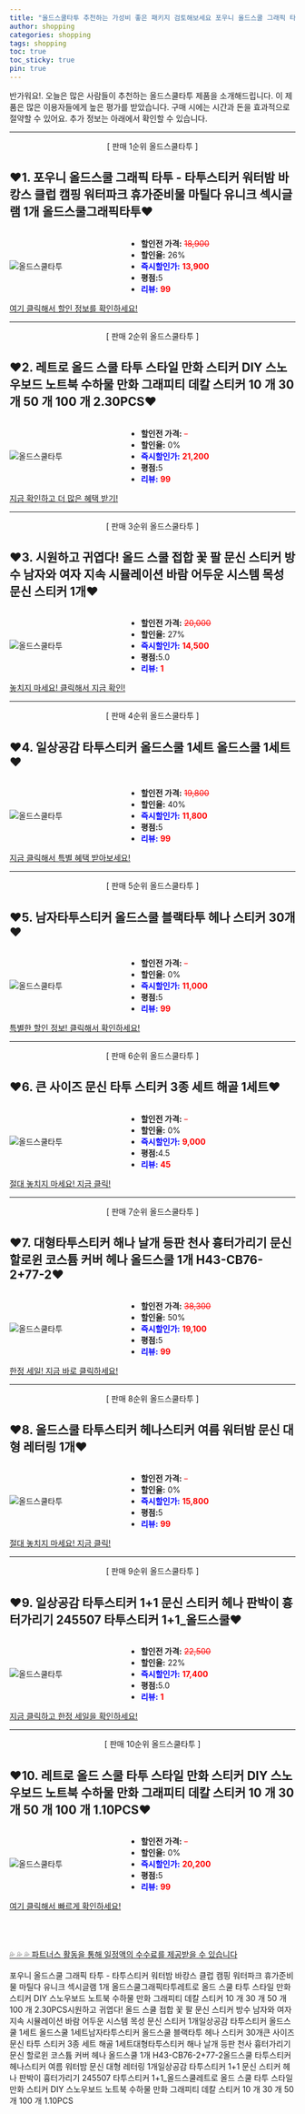 ```yaml
---
title: "올드스쿨타투 추천하는 가성비 좋은 패키지 검토해보세요 포우니 올드스쿨 그래픽 타투 -"
author: shopping
categories: shopping
tags: shopping
toc: true
toc_sticky: true
pin: true
---
```

반가워요!. 오늘은 많은 사람들이 추천하는 올드스쿨타투 제품을 소개해드립니다. 이 제품은 많은 이용자들에게 높은 평가를 받았습니다. 구매 시에는 시간과 돈을 효과적으로 절약할 수 있어요. 추가 정보는 아래에서 확인할 수 있습니다.

---
<p class="toplist" style="margin: 0 auto; display: block; width: fit-content;">[ 판매 1순위 올드스쿨타투 ]</p>

<h2><strong>❤️1. 포우니 올드스쿨 그래픽 타투 - 타투스티커 워터밤 바캉스 클럽 캠핑 워터파크 휴가준비물 마틸다 유니크 섹시글램 1개 올드스쿨그래픽타투❤️</strong></h2>

<div style="display: flex; align-items: center;">
    <div style="flex: 0.4;">
        <img src="https://thumbnail8.coupangcdn.com/thumbnails/remote/230x230ex/image/vendor_inventory/2a28/05044b6cd8c29303e82e5bae5fe3a41dcb275de514ccc34db34a8c71447d.jpg" alt="올드스쿨타투" style="max-width: 100%;">
    </div>
    <div style="flex: 0.6; margin-left: 10px;">
        <ul>
            <li><strong>할인전 가격:</strong> <del style="color: red;">18,900</del></li>
            <li><strong>할인율:</strong> 26%</li>
            <li><span style='color:blue'><strong>즉시할인가:</strong></span> <span style='color:red'><strong>13,900</strong></span></li>
            <li><strong>평점:</strong>5</li>
            <li><span style='color:blue'><strong>리뷰:</strong></span> <span style='color:red'><strong>99</strong></span></li>
        </ul>
    </div>
</div>
<div class="center">
    <a href="https://selin100587001.github.io?lptag=AF9450613&subid=githubio&pageKey=7539946505&traceid=V0-153&itemId=19818374565&vendorItemId=86920377784" class="myButton">
        여기 클릭해서 할인 정보를 확인하세요!
    </a>
</div>


---
<p class="toplist" style="margin: 0 auto; display: block; width: fit-content;">[ 판매 2순위 올드스쿨타투 ]</p>

<h2><strong>❤️2. 레트로 올드 스쿨 타투 스타일 만화 스티커 DIY 스노우보드 노트북 수하물 만화 그래피티 데칼 스티커 10 개 30 개 50 개 100 개 2.30PCS❤️</strong></h2>

<div style="display: flex; align-items: center;">
    <div style="flex: 0.4;">
        <img src="https://thumbnail10.coupangcdn.com/thumbnails/remote/230x230ex/image/vendor_inventory/80e1/b7e4168c03f2c2b105893f5e7bb6d315627cc6c86c01338eb14fbb4c8d16.jpg" alt="올드스쿨타투" style="max-width: 100%;">
    </div>
    <div style="flex: 0.6; margin-left: 10px;">
        <ul>
            <li><strong>할인전 가격:</strong> <del style="color: red;">-</del></li>
            <li><strong>할인율:</strong> 0%</li>
            <li><span style='color:blue'><strong>즉시할인가:</strong></span> <span style='color:red'><strong>21,200</strong></span></li>
            <li><strong>평점:</strong>5</li>
            <li><span style='color:blue'><strong>리뷰:</strong></span> <span style='color:red'><strong>99</strong></span></li>
        </ul>
    </div>
</div>
<div class="center">
    <a href="https://selin100587001.github.io?lptag=AF9450613&subid=githubio&pageKey=7858867562&traceid=V0-153&itemId=21440289412&vendorItemId=88494922349" class="myButton">
        지금 확인하고 더 많은 혜택 받기!
    </a>
</div>


---
<p class="toplist" style="margin: 0 auto; display: block; width: fit-content;">[ 판매 3순위 올드스쿨타투 ]</p>

<h2><strong>❤️3. 시원하고 귀엽다! 올드 스쿨 접합 꽃 팔 문신 스티커 방수 남자와 여자 지속 시뮬레이션 바람 어두운 시스템 목성 문신 스티커 1개❤️</strong></h2>

<div style="display: flex; align-items: center;">
    <div style="flex: 0.4;">
        <img src="https://thumbnail6.coupangcdn.com/thumbnails/remote/230x230ex/image/vendor_inventory/2b84/d6ead51097cc4f8092de8961770fbe44b2fb4386b0ada7602cc2726ed0de.jpg" alt="올드스쿨타투" style="max-width: 100%;">
    </div>
    <div style="flex: 0.6; margin-left: 10px;">
        <ul>
            <li><strong>할인전 가격:</strong> <del style="color: red;">20,000</del></li>
            <li><strong>할인율:</strong> 27%</li>
            <li><span style='color:blue'><strong>즉시할인가:</strong></span> <span style='color:red'><strong>14,500</strong></span></li>
            <li><strong>평점:</strong>5.0</li>
            <li><span style='color:blue'><strong>리뷰:</strong></span> <span style='color:red'><strong>1</strong></span></li>
        </ul>
    </div>
</div>
<div class="center">
    <a href="https://selin100587001.github.io?lptag=AF9450613&subid=githubio&pageKey=6630216561&traceid=V0-153&itemId=15112046328&vendorItemId=82333884509" class="myButton">
        놓치지 마세요! 클릭해서 지금 확인!
    </a>
</div>


---
<p class="toplist" style="margin: 0 auto; display: block; width: fit-content;">[ 판매 4순위 올드스쿨타투 ]</p>

<h2><strong>❤️4. 일상공감 타투스티커 올드스쿨 1세트 올드스쿨 1세트❤️</strong></h2>

<div style="display: flex; align-items: center;">
    <div style="flex: 0.4;">
        <img src="https://thumbnail10.coupangcdn.com/thumbnails/remote/230x230ex/image/vendor_inventory/9712/20ea62126cf2ab78fc13e44fb236abee982dca44f831450176d81b50515a.jpg" alt="올드스쿨타투" style="max-width: 100%;">
    </div>
    <div style="flex: 0.6; margin-left: 10px;">
        <ul>
            <li><strong>할인전 가격:</strong> <del style="color: red;">19,800</del></li>
            <li><strong>할인율:</strong> 40%</li>
            <li><span style='color:blue'><strong>즉시할인가:</strong></span> <span style='color:red'><strong>11,800</strong></span></li>
            <li><strong>평점:</strong>5</li>
            <li><span style='color:blue'><strong>리뷰:</strong></span> <span style='color:red'><strong>99</strong></span></li>
        </ul>
    </div>
</div>
<div class="center">
    <a href="https://selin100587001.github.io?lptag=AF9450613&subid=githubio&pageKey=7400808275&traceid=V0-153&itemId=19155206634&vendorItemId=86274815878" class="myButton">
        지금 클릭해서 특별 혜택 받아보세요!
    </a>
</div>


---
<p class="toplist" style="margin: 0 auto; display: block; width: fit-content;">[ 판매 5순위 올드스쿨타투 ]</p>

<h2><strong>❤️5. 남자타투스티커 올드스쿨 블랙타투 헤나 스티커 30개❤️</strong></h2>

<div style="display: flex; align-items: center;">
    <div style="flex: 0.4;">
        <img src="https://thumbnail10.coupangcdn.com/thumbnails/remote/230x230ex/image/vendor_inventory/cae6/5d166694f356950375282bfd768b17cd9e84e444d318cec5750ba9e76e7d.jpeg" alt="올드스쿨타투" style="max-width: 100%;">
    </div>
    <div style="flex: 0.6; margin-left: 10px;">
        <ul>
            <li><strong>할인전 가격:</strong> <del style="color: red;">-</del></li>
            <li><strong>할인율:</strong> 0%</li>
            <li><span style='color:blue'><strong>즉시할인가:</strong></span> <span style='color:red'><strong>11,000</strong></span></li>
            <li><strong>평점:</strong>5</li>
            <li><span style='color:blue'><strong>리뷰:</strong></span> <span style='color:red'><strong>99</strong></span></li>
        </ul>
    </div>
</div>
<div class="center">
    <a href="https://selin100587001.github.io?lptag=AF9450613&subid=githubio&pageKey=6109398394&traceid=V0-153&itemId=11504290960&vendorItemId=78779487251" class="myButton">
        특별한 할인 정보! 클릭해서 확인하세요!
    </a>
</div>


---
<p class="toplist" style="margin: 0 auto; display: block; width: fit-content;">[ 판매 6순위 올드스쿨타투 ]</p>

<h2><strong>❤️6. 큰 사이즈 문신 타투 스티커 3종 세트 해골 1세트❤️</strong></h2>

<div style="display: flex; align-items: center;">
    <div style="flex: 0.4;">
        <img src="https://thumbnail6.coupangcdn.com/thumbnails/remote/230x230ex/image/retail/images/2023/06/08/14/3/766d1579-b0fb-4a8c-ae4b-8fbdd50da49a.jpg" alt="올드스쿨타투" style="max-width: 100%;">
    </div>
    <div style="flex: 0.6; margin-left: 10px;">
        <ul>
            <li><strong>할인전 가격:</strong> <del style="color: red;">-</del></li>
            <li><strong>할인율:</strong> 0%</li>
            <li><span style='color:blue'><strong>즉시할인가:</strong></span> <span style='color:red'><strong>9,000</strong></span></li>
            <li><strong>평점:</strong>4.5</li>
            <li><span style='color:blue'><strong>리뷰:</strong></span> <span style='color:red'><strong>45</strong></span></li>
        </ul>
    </div>
</div>
<div class="center">
    <a href="https://selin100587001.github.io?lptag=AF9450613&subid=githubio&pageKey=8208925306&traceid=V0-153&itemId=19095479520&vendorItemId=86216265001" class="myButton">
        절대 놓치지 마세요! 지금 클릭!
    </a>
</div>


---
<p class="toplist" style="margin: 0 auto; display: block; width: fit-content;">[ 판매 7순위 올드스쿨타투 ]</p>

<h2><strong>❤️7. 대형타투스티커 해나 날개 등판 천사 흉터가리기 문신 할로윈 코스튬 커버 헤나 올드스쿨 1개 H43-CB76-2+77-2❤️</strong></h2>

<div style="display: flex; align-items: center;">
    <div style="flex: 0.4;">
        <img src="https://thumbnail8.coupangcdn.com/thumbnails/remote/230x230ex/image/vendor_inventory/6d37/5aa88beaabf223aa692c465907394e653ca84f120cc802f2c8748a0dc0f1.jpg" alt="올드스쿨타투" style="max-width: 100%;">
    </div>
    <div style="flex: 0.6; margin-left: 10px;">
        <ul>
            <li><strong>할인전 가격:</strong> <del style="color: red;">38,300</del></li>
            <li><strong>할인율:</strong> 50%</li>
            <li><span style='color:blue'><strong>즉시할인가:</strong></span> <span style='color:red'><strong>19,100</strong></span></li>
            <li><strong>평점:</strong>5</li>
            <li><span style='color:blue'><strong>리뷰:</strong></span> <span style='color:red'><strong>99</strong></span></li>
        </ul>
    </div>
</div>
<div class="center">
    <a href="https://selin100587001.github.io?lptag=AF9450613&subid=githubio&pageKey=8209018257&traceid=V0-153&itemId=11360922351&vendorItemId=78637241557" class="myButton">
        한정 세일! 지금 바로 클릭하세요!
    </a>
</div>


---
<p class="toplist" style="margin: 0 auto; display: block; width: fit-content;">[ 판매 8순위 올드스쿨타투 ]</p>

<h2><strong>❤️8. 올드스쿨 타투스티커 헤나스티커 여름 워터밤 문신 대형 레터링 1개❤️</strong></h2>

<div style="display: flex; align-items: center;">
    <div style="flex: 0.4;">
        <img src="https://thumbnail10.coupangcdn.com/thumbnails/remote/230x230ex/image/vendor_inventory/196b/32156ac203f024c330ba1d9cddb42de17532adac362300e8c8bad7e55ce6.jpg" alt="올드스쿨타투" style="max-width: 100%;">
    </div>
    <div style="flex: 0.6; margin-left: 10px;">
        <ul>
            <li><strong>할인전 가격:</strong> <del style="color: red;">-</del></li>
            <li><strong>할인율:</strong> 0%</li>
            <li><span style='color:blue'><strong>즉시할인가:</strong></span> <span style='color:red'><strong>15,800</strong></span></li>
            <li><strong>평점:</strong>5</li>
            <li><span style='color:blue'><strong>리뷰:</strong></span> <span style='color:red'><strong>99</strong></span></li>
        </ul>
    </div>
</div>
<div class="center">
    <a href="https://selin100587001.github.io?lptag=AF9450613&subid=githubio&pageKey=8186649409&traceid=V0-153&itemId=23413413272&vendorItemId=90440483637" class="myButton">
        절대 놓치지 마세요! 지금 클릭!
    </a>
</div>


---
<p class="toplist" style="margin: 0 auto; display: block; width: fit-content;">[ 판매 9순위 올드스쿨타투 ]</p>

<h2><strong>❤️9. 일상공감 타투스티커 1+1 문신 스티커 헤나 판박이 흉터가리기 245507 타투스티커 1+1_올드스쿨❤️</strong></h2>

<div style="display: flex; align-items: center;">
    <div style="flex: 0.4;">
        <img src="https://thumbnail9.coupangcdn.com/thumbnails/remote/230x230ex/image/vendor_inventory/2282/ce250328273d48b42a41effc0c676ed9c6196c282e2ea4e974990d7a0f98.jpg" alt="올드스쿨타투" style="max-width: 100%;">
    </div>
    <div style="flex: 0.6; margin-left: 10px;">
        <ul>
            <li><strong>할인전 가격:</strong> <del style="color: red;">22,500</del></li>
            <li><strong>할인율:</strong> 22%</li>
            <li><span style='color:blue'><strong>즉시할인가:</strong></span> <span style='color:red'><strong>17,400</strong></span></li>
            <li><strong>평점:</strong>5.0</li>
            <li><span style='color:blue'><strong>리뷰:</strong></span> <span style='color:red'><strong>1</strong></span></li>
        </ul>
    </div>
</div>
<div class="center">
    <a href="https://selin100587001.github.io?lptag=AF9450613&subid=githubio&pageKey=7562013355&traceid=V0-153&itemId=19924720055&vendorItemId=88070146415" class="myButton">
        지금 클릭하고 한정 세일을 확인하세요!
    </a>
</div>


---
<p class="toplist" style="margin: 0 auto; display: block; width: fit-content;">[ 판매 10순위 올드스쿨타투 ]</p>

<h2><strong>❤️10. 레트로 올드 스쿨 타투 스타일 만화 스티커 DIY 스노우보드 노트북 수하물 만화 그래피티 데칼 스티커 10 개 30 개 50 개 100 개 1.10PCS❤️</strong></h2>

<div style="display: flex; align-items: center;">
    <div style="flex: 0.4;">
        <img src="https://thumbnail10.coupangcdn.com/thumbnails/remote/230x230ex/image/vendor_inventory/80e1/b7e4168c03f2c2b105893f5e7bb6d315627cc6c86c01338eb14fbb4c8d16.jpg" alt="올드스쿨타투" style="max-width: 100%;">
    </div>
    <div style="flex: 0.6; margin-left: 10px;">
        <ul>
            <li><strong>할인전 가격:</strong> <del style="color: red;">-</del></li>
            <li><strong>할인율:</strong> 0%</li>
            <li><span style='color:blue'><strong>즉시할인가:</strong></span> <span style='color:red'><strong>20,200</strong></span></li>
            <li><strong>평점:</strong>5</li>
            <li><span style='color:blue'><strong>리뷰:</strong></span> <span style='color:red'><strong>99</strong></span></li>
        </ul>
    </div>
</div>
<div class="center">
    <a href="https://selin100587001.github.io?lptag=AF9450613&subid=githubio&pageKey=7858867562&traceid=V0-153&itemId=21440289405&vendorItemId=88494922328" class="myButton">
        여기 클릭해서 빠르게 확인하세요!
    </a>
</div>

<br><br><br>[💦 💦 💦 파트너스 활동을 통해 일정액의 수수료를 제공받을 수 있습니다](https://link.coupang.com/a/bcpT2c)<br><br>포우니 올드스쿨 그래픽 타투 - 타투스티커 워터밤 바캉스 클럽 캠핑 워터파크 휴가준비물 마틸다 유니크 섹시글램 1개 올드스쿨그래픽타투레트로 올드 스쿨 타투 스타일 만화 스티커 DIY 스노우보드 노트북 수하물 만화 그래피티 데칼 스티커 10 개 30 개 50 개 100 개 2.30PCS시원하고 귀엽다! 올드 스쿨 접합 꽃 팔 문신 스티커 방수 남자와 여자 지속 시뮬레이션 바람 어두운 시스템 목성 문신 스티커 1개일상공감 타투스티커 올드스쿨 1세트 올드스쿨 1세트남자타투스티커 올드스쿨 블랙타투 헤나 스티커 30개큰 사이즈 문신 타투 스티커 3종 세트 해골 1세트대형타투스티커 해나 날개 등판 천사 흉터가리기 문신 할로윈 코스튬 커버 헤나 올드스쿨 1개 H43-CB76-2+77-2올드스쿨 타투스티커 헤나스티커 여름 워터밤 문신 대형 레터링 1개일상공감 타투스티커 1+1 문신 스티커 헤나 판박이 흉터가리기 245507 타투스티커 1+1_올드스쿨레트로 올드 스쿨 타투 스타일 만화 스티커 DIY 스노우보드 노트북 수하물 만화 그래피티 데칼 스티커 10 개 30 개 50 개 100 개 1.10PCS